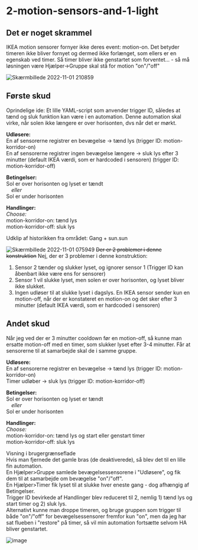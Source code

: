 # 2-motion-sensors-and-1-light
## Det er noget skrammel
<p>IKEA motion sensorer fornyer ikke deres event: motion-on. Det betyder timeren ikke bliver fornyet og dermed ikke forlænget, som ellers er en egenskab ved timer. Så timer bliver ikke genstartet som forventet... - så må løsningen være Hjælper->Gruppe skal stå for motion "on"/"off"</p>

![Skærmbillede 2022-11-01 210859](https://user-images.githubusercontent.com/103023823/199331226-3a0e5a78-f0e0-4991-b99d-e851ddcba0c6.png)
## Første skud
<p>Oprindelige ide: Et lille YAML-script som anvender trigger ID, således at tænd og sluk funktion kan være i en automation. Denne automation skal virke, når solen ikke længere er over horisonten, dvs når det er mørkt.</p>
<p><b>Udløsere:</b><br>
En af sensorerne registrer en bevægelse -> tænd lys (trigger ID: motion-korridor-on)<br>
En af sensorerne registrer ingen bevægelse længere -> sluk lys efter 3 minutter (default IKEA værdi, som er hardcoded i sensoren) (trigger ID: motion-korridor-off)</p>
<p><b>Betingelser:</b><br>
Sol er over horisonten og lyset er tændt<br>
&emsp;<i>eller</i><br>
Sol er under horisonten</p>
<p><b>Handlinger:</b><br>
<i>Choose:</i><br>
motion-korridor-on: tænd lys<br>
motion-korridor-off: sluk lys
</p>
Udklip af historikken fra området: Gang + sun.sun

![Skærmbillede 2022-11-01 075949](https://user-images.githubusercontent.com/103023823/199177495-ae3647a2-2cdc-4f7e-8b98-5840aae262b7.png)
<del>Der er 2 problemer i denne konstruktion</del> Nej, der er 3 problemer i denne konstruktion:
1. Sensor 2 tænder og slukker lyset, og ignorer sensor 1 (Trigger ID kan åbenbart ikke være ens for sensorer)
2. Sensor 1 vil slukke lyset, men solen er over horisonten, og lyset bliver ikke slukket.
3. Ingen udløser til at slukke lyset i dagslys. En IKEA sensor sender kun en motion-off, når der er konstateret en motion-on og det sker efter 3 minutter (default IKEA værdi, som er hardcoded i sensoren)
## Andet skud
<p>Når jeg ved der er 3 minutter cooldown før en motion-off, så kunne man ersatte motion-off med en timer, som slukker lyset efter 3-4 minutter. Får at sensorerne til at samarbejde skal de i samme gruppe.</p>
<p><b>Udløsere:</b><br>
En af sensorerne registrer en bevægelse -> tænd lys (trigger ID: motion-korridor-on)<br>
Timer udløber -> sluk lys (trigger ID: motion-korridor-off)<br>
<p><b>Betingelser:</b><br>
Sol er over horisonten og lyset er tændt<br>
&emsp;<i>eller</i><br>
Sol er under horisonten</p>
<p><b>Handlinger:</b><br>
<i>Choose:</i><br>
motion-korridor-on: tænd lys og start eller genstart timer<br>
motion-korridor-off: sluk lys
</p>
<p>Visning i brugergrænseflade<br>
Hvis man fjernede det gamle bras (de deaktiverede), så blev det til en lille fin automation.<br>
En Hjælper>Gruppe samlede bevægelsessensorene i "Udløsere", og fik dem til at samarbejde om bevægelse "on"/"off".<br>
En Hjælper>Timer fik lyset til at slukke hver eneste gang - dog afhængig af Betingelser.<br>
Trigger ID bevirkede af Handlinger blev reduceret til 2, nemlig 1) tænd lys og start timer og 2) sluk lys.<br>
Alternativt kunne man droppe timeren, og bruge gruppen som trigger til både "on"/"off" for bevægelsessensorer fremfor kun "on", men da jeg har sat flueben i "restore" på timer, så vil min automation fortsætte selvom HA bliver genstartet.</p>

![image](https://user-images.githubusercontent.com/103023823/199332618-ba1853fd-02f0-4b9e-8c31-fff08dfa1548.png)
